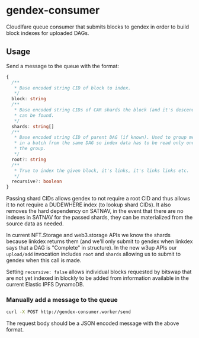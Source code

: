 # gendex-consumer

Cloudlfare queue consumer that submits blocks to gendex in order to build block indexes for uploaded DAGs.

## Usage

Send a message to the queue with the format: 

```ts
{
  /**
   * Base encoded string CID of block to index.
   */
  block: string
  /**
   * Base encoded string CIDs of CAR shards the block (and it's descendents)
   * can be found.
   */
  shards: string[]
  /**
   * Base encoded string CID of parent DAG (if known). Used to group messages
   * in a batch from the same DAG so index data has to be read only once for
   * the group.
   */
  root?: string
  /**
   * True to index the given block, it's links, it's links links etc.
   */
  recursive?: boolean
}
```

Passing shard CIDs allows gendex to not require a root CID and thus allows it to not require a DUDEWHERE index (to lookup shard CIDs). It also removes the hard dependency on SATNAV, in the event that there are no indexes in SATNAV for the passed shards, they can be materialized from the source data as needed.

In current NFT.Storage and web3.storage APIs we know the shards because linkdex returns them (and we'll only submit to gendex when linkdex says that a DAG is "Complete" in structure). In the new w3up APIs our `upload/add` invocation includes `root` and `shards` allowing us to submit to gendex when this call is made.

Setting `recursive: false` allows individual blocks requested by bitswap that are not yet indexed in blockly to be added from information available in the current Elastic IPFS DynamoDB.

### Manually add a message to the queue

```sh
curl -X POST http://gendex-consumer.worker/send
```

The request body should be a JSON encoded message with the above format.
